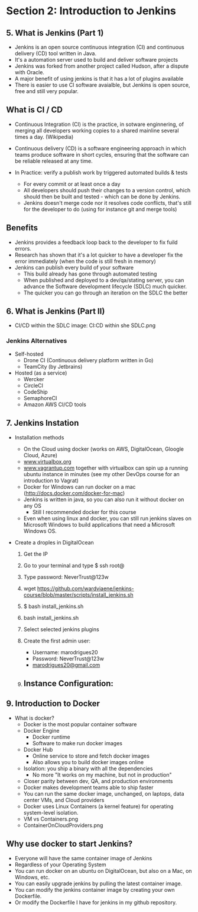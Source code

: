 # Section 2: Introduction to Jenkins

## 5. What is Jenkins (Part 1)

- Jenkins is an open source continuous integration (CI) and continuous delivery (CD) tool written in Java.
- It's a automation server used to build and deliver software projects
- Jenkins was forked from another project called Hudson, after a dispute with Oracle.
- A major benefit of using jenkins is that it has a lot of plugins available
- There is easier to use CI software avaialble, but Jenkins is open source, free and still very popular.


## What is CI / CD

- Continuous Integration (CI) is the practice, in sotware enginnering, of merging all developers working copies to a shared mainline several times a day.
(Wikipedia)

- Continuous delivery (CD) is a software engineering approach in which teams produce software in short cycles, ensuring that the software can be reliable
released at any time.

- In Practice: verify a publish work by triggered automated builds & tests
    - For every commit or at least once a day
    - All developers should push their changes to a version control, which should then be built and tested - which can be done by Jenkins.
    - Jenkins doesn't merge code nor it resolves code conflicts, that's still for the developer to do (using for instance  git and merge tools)

## Benefits

- Jenkins provides a feedback loop back to the developer to fix fuild errors.
- Research has shown that it's a lot quicker to have a developer fix the error immediately (when the code is still fresh in memory)
- Jenkins can publish every build of your software
    - This build already has gone through automated testing
    - When published and deployed to a dev/qa/stating server, you can advance the Software development lifecycle (SDLC) much quicker.
    - The quicker you can go through an iteration on the SDLC the better 


## 6. What is Jenkins (Part II)

- CI/CD within the SDLC
    image: CI:CD within she SDLC.png


### Jenkins Alternatives

- Self-hosted 
    - Drone CI (Continuous delivery platform written in Go)
    - TeamCity (by Jetbrains)
- Hosted (as a service)
    - Wercker
    - CircleCI
    - CodeShip
    - SemaphoreCI
    - Amazon AWS CI/CD tools


## 7. Jenkins Instation

- Installation methods
    - On the Cloud using docker (works on AWS, DigitalOcean, Gloogle Cloud, Azure)
    - www.virtualbox.org
    - www.vagrantup.com together with virtualbox can spin up a running ubuntu instance in minutes (see my other DevOps course for an introduction to Vagrat)
    - Docker for Windows can run docker on a mac (http://docs.docker.com/docker-for-mac)
    - Jenkins is written in java, so you can also run it without docker on any OS
        - Still I recommended docker for this course
    - Even when using linux and docker, you can still run jenkins slaves on Microsoft Windows to build applications that need a Microsoft Windows OS.


- Create a droples in DigitalOcean
    1) Get the IP
    2) Go to your terminal and type
        $ ssh root@<IPAddress>
    3) Type password: NeverTrust@123w
    4) wget https://github.com/wardviaene/jenkins-course/blob/master/scripts/install_jenkins.sh
    5) $ bash install_jenkins.sh
    6) bash install_jenkins.sh
    7) Select selected jenkins plugins
    8) Create the first admin user:
        - Username: marodrigues20
        - Password: NeverTrust@123w
        - marodrigues20@gmail.com

    9) Instance Configuration:
        -   


## 9. Introduction to Docker

- What is docker?
    - Docker is the most popular container software
    - Docker Engine
        - Docker runtime
        - Software to make run docker images
    - Docker Hub
        - Online service to store and fetch docker images
        - Also allows you to build docker images online
    - Isolation: you ship a binary with all the dependencies
        - No more "It works on my machine, but not in production"
    - Closer parity between dev, QA, and production environments
    - Docker makes development teams able to ship faster
    - You can run the same docker image, unchanged, on laptops, data center VMs, and Cloud providers
    - Docker uses Linux Containers (a kernel feature) for operating system-level isolation.
    - VM vs Containers.png
    - ContainerOnCloudProviders.png


## Why use docker to start Jenkins?

- Everyone will have the same container image of Jenkins
- Regardless of your Operating System
- You can run docker on an ubuntu on DigitalOcean, but also on a Mac, on Windows, etc.
- You can easily upgrade jenkins by pulling the latest container image.
- You can modify the jenkins container image by creating your own Dockerfile.
- Or modify the Dockerfile I have for jenkins in my github repository.







